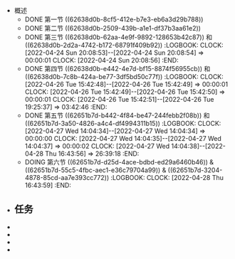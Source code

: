 - 概述
	- DONE 第一节  ((62638d0b-8cf5-412e-b7e3-eb6a3d29b788))
	- DONE 第二节 ((62638d0b-2509-439b-a1e1-df37b3aa61e2))
	- DONE 第三节 ((62638d0b-62aa-4e9f-9892-128653b42c87)) 和 ((62638d0b-2d2a-4742-b172-68791f409b92))
	  :LOGBOOK:
	  CLOCK: [2022-04-24 Sun 20:08:53]--[2022-04-24 Sun 20:08:54] =>  00:00:01
	  CLOCK: [2022-04-24 Sun 20:08:56]
	  :END:
	- DONE 第四节 ((62638d0b-e442-4e7d-bf15-8874f56955cb)) 和 ((62638d0b-7c8b-424a-be77-3df5bd50c77f))
	  :LOGBOOK:
	  CLOCK: [2022-04-26 Tue 15:42:48]--[2022-04-26 Tue 15:42:49] =>  00:00:01
	  CLOCK: [2022-04-26 Tue 15:42:49]--[2022-04-26 Tue 15:42:50] =>  00:00:01
	  CLOCK: [2022-04-26 Tue 15:42:51]--[2022-04-26 Tue 19:25:37] =>  03:42:46
	  :END:
	- DONE 第五节 ((62651b7d-b442-4f84-be47-244febb2f08b)) 和 ((62651b7d-3a50-4826-a4c4-df4994311b15))
	  :LOGBOOK:
	  CLOCK: [2022-04-27 Wed 14:04:34]--[2022-04-27 Wed 14:04:34] =>  00:00:00
	  CLOCK: [2022-04-27 Wed 14:04:35]--[2022-04-27 Wed 14:04:37] =>  00:00:02
	  CLOCK: [2022-04-27 Wed 14:04:38]--[2022-04-28 Thu 16:43:56] =>  26:39:18
	  :END:
	- DOING 第六节 ((62651b7d-d25d-4ace-bdbd-ed29a6460b46)) & ((62651b7d-55c5-4fbc-aec1-e36c79704a99)) & ((62651b7d-3204-4878-85cd-aa7e393cc772))
	  :LOGBOOK:
	  CLOCK: [2022-04-28 Thu 16:43:59]
	  :END:
- 任务
	-
-
-
-
-